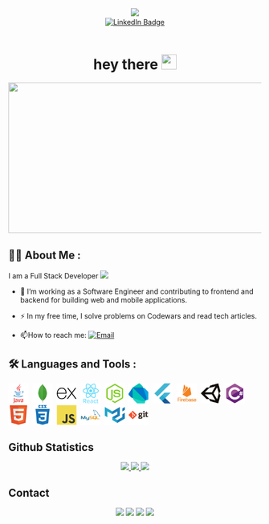 <div id="header" align="center">
<!--   <img src="https://media.giphy.com/media/M9gbBd9nbDrOTu1Mqx/giphy.gif" width="100"/> -->
  <img src="https://media.giphy.com/media/QTfX9Ejfra3ZmNxh6B/giphy.gif" width="200" />
  <div id="badges">
    <a href="https://www.linkedin.com/in/malik-huzafah-khan-568b181b5/">
      <img src="https://img.shields.io/badge/Malik%20Huzafah-blue?style=for-the-badge&logo=linkedin&logoColor=white" alt="LinkedIn Badge"/>
    </a>
  </div>
  <img src="https://komarev.com/ghpvc/?username=malikhuzafah&style=flat-square&color=blue" alt=""/>
  <h1>
    hey there
    <img src="https://media.giphy.com/media/hvRJCLFzcasrR4ia7z/giphy.gif" width="30px" height="30px"/>
  </h1>
</div>

<div align="center">
  <img src="https://media.giphy.com/media/dWesBcTLavkZuG35MI/giphy.gif" width="600" height="300"/>
</div>


<!-- --- -->

## :man_technologist: About Me :

I am a Full Stack Developer <img src="https://media.giphy.com/media/WUlplcMpOCEmTGBtBW/giphy.gif" width="30">

- :telescope: I’m working as a Software Engineer and contributing to frontend and backend for building web and mobile applications.

- :zap: In my free time, I solve problems on Codewars and read tech articles.

- :mailbox:How to reach me: [![Email](https://img.shields.io/badge/-huzafahrajput10@gmail.com-D14836?style=flat&logo=Gmail&logoColor=white)]("mailto:huzafahrajput10@gmail.com")

## :hammer_and_wrench: Languages and Tools :

<div>
  <img src="https://github.com/devicons/devicon/blob/master/icons/java/java-original-wordmark.svg" title="Java" alt="Java" width="40" height="40"/>&nbsp;
  <img src="https://github.com/devicons/devicon/blob/master/icons/mongodb/mongodb-original.svg" title="MongoDB" **alt="MongoDB" width="40" height="40"/>&nbsp;
  <img src="https://github.com/devicons/devicon/blob/master/icons/express/express-original.svg" title="Express" **alt="Express" width="40" height="40"/>&nbsp;
  <img src="https://github.com/devicons/devicon/blob/master/icons/react/react-original-wordmark.svg" title="React" alt="React" width="40" height="40"/>&nbsp;
  <img src="https://github.com/devicons/devicon/blob/master/icons/nodejs/nodejs-original.svg" title="NodeJS" alt="NodeJS" width="40" height="40"/>&nbsp;
  <img src="https://github.com/devicons/devicon/blob/master/icons/dart/dart-original.svg" title="Dart" **alt="Dart" width="40" height="40"/>&nbsp;
  <img src="https://github.com/devicons/devicon/blob/master/icons/flutter/flutter-original.svg" title="Flutter" alt="Flutter" width="40" height="40"/>&nbsp;
  <img src="https://github.com/devicons/devicon/blob/master/icons/firebase/firebase-plain-wordmark.svg" title="Firebase" alt="Firebase" width="40" height="40"/>&nbsp;
  <img src="https://github.com/devicons/devicon/blob/master/icons/unity/unity-original.svg" title="Unity" **alt="Unity" width="40" height="40"/>&nbsp;
  <img src="https://github.com/devicons/devicon/blob/master/icons/csharp/csharp-original.svg" title="CSharp" **alt="CSharp" width="40" height="40"/>&nbsp;
  <img src="https://github.com/devicons/devicon/blob/master/icons/html5/html5-original.svg" title="HTML5" alt="HTML" width="40" height="40"/>&nbsp;
  <img src="https://github.com/devicons/devicon/blob/master/icons/css3/css3-plain-wordmark.svg"  title="CSS3" alt="CSS" width="40" height="40"/>&nbsp;
  <img src="https://github.com/devicons/devicon/blob/master/icons/javascript/javascript-original.svg" title="JavaScript" alt="JavaScript" width="40" height="40"/>&nbsp;
  <img src="https://github.com/devicons/devicon/blob/master/icons/mysql/mysql-original-wordmark.svg" title="MySQL"  alt="MySQL" width="40" height="40"/>&nbsp;
  <img src="https://github.com/devicons/devicon/blob/master/icons/materialui/materialui-original.svg" title="Material UI" alt="Material UI" width="40" height="40"/>&nbsp;
  <img src="https://github.com/devicons/devicon/blob/master/icons/git/git-original-wordmark.svg" title="Git" **alt="Git" width="40" height="40"/>
  
  
</div>


## Github Statistics

<div align="center">
  
<a href="https://github.com/malikhuzafah">
  <img height="180em" src="https://github-readme-stats-eight-theta.vercel.app/api?username=malikhuzafah&show_icons=true&theme=gotham&include_all_commits=true&count_private=true"/>
  <img height="180em" src="https://github-readme-stats.vercel.app/api/top-langs/?username=malikhuzafah&layout=compact&theme=gotham&langs_count=8"/>
  <img height="180em" src="http://github-readme-streak-stats.herokuapp.com?user=malikhuzafah&theme=gotham" />
</a>
</div>

## Contact

<div align="center">
  <a href="https://www.linkedin.com/in/malik-huzafah-khan-568b181b5/"><img src="https://img.shields.io/badge/-Malik%20Huzafah-0077B5?style=flat&logo=Linkedin&logoColor=white"/></a>
  <a href="mailto:huzafahrajput10@gmail.com"><img src="https://img.shields.io/badge/-huzafahrajput10@gmail.com-D14836?style=flat&logo=Gmail&logoColor=white"/></a>
  <a href="https://www.instagram.com/malik_huzafah/"><img src="https://img.shields.io/badge/-@malik_huzafah-E4405F?style=flat&logo=Instagram&logoColor=white"/></a>
  <a href="https://www.facebook.com/malik.huzafah/"><img src="https://img.shields.io/badge/-@malik.huzafah-1877F2?style=flat&logo=Facebook&logoColor=white"/></a>
</div>
